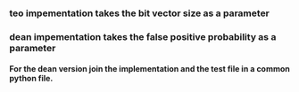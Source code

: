 <h3>teo impementation takes the bit vector size as a parameter</h3>
<h3>dean impementation takes the false positive probability as a parameter</h3>
<h4>For the dean version join the implementation and the test file in a common python file.</h4>
